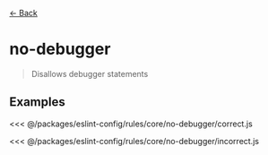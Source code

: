 [&#x2190; Back](./)
# no-debugger <badge text="warn" type="warn" vertical="middle"/>

> Disallows debugger statements


## Examples

<code-highlight>
 
<div slot="correct">

<<< @/packages/eslint-config/rules/core/no-debugger/correct.js

</div>

 
<div slot="incorrect">

<<< @/packages/eslint-config/rules/core/no-debugger/incorrect.js

</div>

 
</code-highlight>

